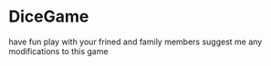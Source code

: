 # DiceGame
have fun play with your frined and family members
 suggest me any modifications to this game  